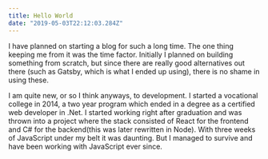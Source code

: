 ```yaml
---
title: Hello World
date: "2019-05-03T22:12:03.284Z"
---
```


I have planned on starting a blog for such a long time. The one thing keeping me from it
was the time factor. Initially I planned on building something from scratch, but since there
are really good alternatives out there (such as Gatsby, which is what I ended up using),
there is no shame in using these.

I am quite new, or so I think anyways, to development. I started a vocational college in 2014, a two year program which ended in a degree as a certified web developer in .Net. I started working right after graduation and was thrown into a project where the stack consisted of React for the frontend and C# for the backend(this was later rewritten in Node). With three weeks of JavaScript under my belt it was daunting. But I managed to survive and have been working with JavaScript ever since.
